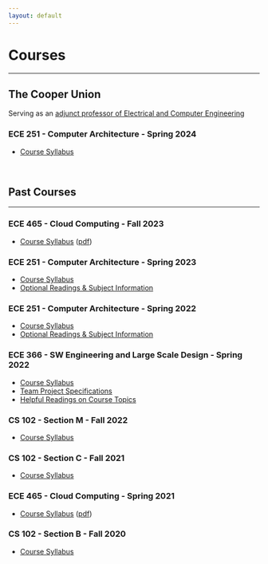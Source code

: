 ```yaml
---
layout: default
---
```


# Courses

---

## The Cooper Union

Serving as an [adjunct professor of Electrical and Computer Engineering](https://cooper.edu/academics/people/robert-marano)

### ECE 251 - Computer Architecture - Spring 2024

- [Course Syllabus](./courses/ece251/2024/ece251-syllabus-spring-2024.md)

<br>

## Past Courses

---

### ECE 465 - Cloud Computing - Fall 2023

- [Course Syllabus](./courses/ece465/2023/ece465-syllabus-fall-2023.html) ([pdf](./courses/ece465/2023/ece465-syllabus-fall-2023.pdf))

### ECE 251 - Computer Architecture - Spring 2023

- [Course Syllabus](./courses/ece251/2023/ece251-syllabus-spring-2023.md)
- [Optional Readings & Subject Information](./courses/ece251/2023/readings.md)

### ECE 251 - Computer Architecture - Spring 2022

- [Course Syllabus](./courses/ece251/2022/ece251-syllabus-spring-2022.html)
- [Optional Readings & Subject Information](./courses/ece251/2022/readings.md)

### ECE 366 - SW Engineering and Large Scale Design - Spring 2022

- [Course Syllabus](./courses/ece366/2022/ece366-syllabus-spring-2022.html)
- [Team Project Specifications](./courses/ece366/2022/project-ece366-spring-2022.html)
- [Helpful Readings on Course Topics](./courses/ece366/2022/readings.md)

### CS 102 - Section M - Fall 2022

- [Course Syllabus](./courses/cs102/2022/cs102-syllabus-fall-2022.md)

### CS 102 - Section C - Fall 2021

- [Course Syllabus](./courses/cs102/2021/cs102-syllabus-fall-2021.md)

### ECE 465 - Cloud Computing - Spring 2021

- [Course Syllabus](./courses/ece465/2021/ece465_syllabus_spring_2021.html) ([pdf](./courses/ece465/ece465_syllabus_spring_2021.pdf))

### CS 102 - Section B - Fall 2020

- [Course Syllabus](./courses/cs102/2020/cs102-syllabus-fall-2020.html)
